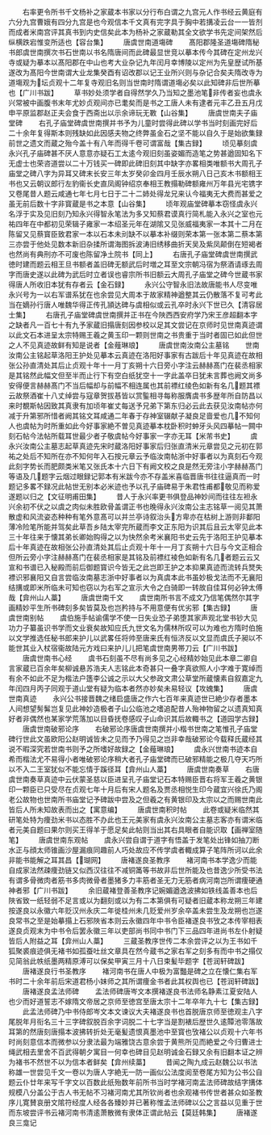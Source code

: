 <!-- { "loadSidebar": true } -->
　　右率更令所书千文杨补之家蔵本书家以分行布白谓之九宫元人作书经云黄庭有六分九宫曹娥有四分九宫是也今观信本千文真有完字具于胸中若搆凌云台一一皆剂而成者米南宫评其真书到内史信矣此本为杨补之家蔵勒其全文欲学书先定间架然后纵横跌宕惟变所适也【容台集】
　　唐虞世南道塲碑
　　髙阳郡隆圣道塲碑隋秘书郎虞世南撰次书石世南以书名隋唐间而此碑最显世竞以摹本传今其碑在定州龙兴寺或疑为摹本以髙阳郡在中山也考大业杂记九年闰月幸博陵以定州为先皇歴试所基遂改为髙阳今世南谓大业龙集癸酉有诏改郡以记王业所兴则与杂记合矣夫隋改寺为道塲观为坛贞观十二年复寺观旧名则当世南时隋谓道塲必矣以此知碑非后世所摹也【广川书跋】
　　草书妙处须学者自得然学久乃当知之墨池笔非传者妄也虞永兴常被中画腹书末年尤妙贞观间亦已耄矣而是书之工唐人未有逮者元丰乙丑五月戊申平原监郡赵正夫会食于西斋出以示余谛玩无斁【山谷集】
　　唐虞世南夫子庙堂碑
　　右孔子庙堂碑虞世南撰并书予为儿童时尝得此碑以学书当时刻画完好后二十余年复得斯本则残缺如此因感夫物之终弊虽金石之坚不能以自久于是始欲集録前世之遗文而蔵之殆今盖十有八年而得千卷可谓富哉【集古録】
　　顷见摹刻虞永兴孔子庙碑甚不厌人意意亦疑石工太逺今观旧刻虽姿媚而造笔之势甚遒固知名下无虚士也荣咨道尝以二十万钱买一碑即此碑旧刻其中缺字亦畧相类唯额书大周孔子庙堂之碑八字为异耳又碑末长安三年太岁癸卯金四月壬辰水朔八日己亥木书额相王书也又云朝议郎行左豹衞长史直凤阁钟绍京奉相王教搨勒碑额雍州万年县光宅镌字又卷尾昔人题云咸通七年七月七日于二十二姉处得龙兄来认今福夷无大费而甚爱之虽无前后数十字非寳蔵是书之本意【山谷集】
　　顷年观庙堂碑摹本窃怪虞永兴名浮于实及见旧刻乃知永兴得智永笔法为多又知蔡君谟真行简札能入永兴之室也元祐四年在中都初见荣辑子雍家一本绍圣元年在湖隂又见张威福夷家一本其十二月在陈留又见蔡寳臣致君家一本以石本未刓缺不以摹本补缀则荣本第一张本第二蔡本第三亦尝于他处见数本新旧杂揉所谓海图拆波涛旧绣移曲折天吴及紫凤颠倒在短褐者也然尚有典刑亦不可废也陈留净土院书【同上】
　　右唐孔子庙堂碑虞世南撰武徳时建而题云相王旦书额者盖旧碑无额武后时増之耳至文宗朝冯宿为祭酒请琢去周字而唐史遂以此碑为武后时立者误也睿宗所书旧额云大周孔子庙堂之碑今世蔵书家得唐人所收旧本犹有存者云【金石録】
　　永兴公守智永旧法故唐能书人尽变唯永兴号为一以右军谱系犹在也余尝见大周本于故家精神遒整其云仍散落不复可考此当在嫡孙行唐人唯魏华得正传孔頴达碑与虞相似或云孔卒时永兴下世已久【清容居士集】
　　右唐孔子庙堂碑虞世南撰并正书在今陜西西安府学乃宋王彦超翻本字之缺者凡一百七十有九予家蔵旧搨唐刻因参校以足其文尝记在京师时见世南真迹谓以此文石本进呈太宗特赐王羲之黄玉印一颗则世南之书贵重于当时者固已如此但世之人不见真迹故鲜有知是说者【金薤琳琅】
　　唐虞世南汝南公主墓铭
　　世南汝南公主铭起草洛阳王护处见摹本云真迹在洛阳好事家有古跋后十年见真迹在故相张公孙直清处其后止贞观十年十一月丁亥朔十六日旁小字注云赫赫髙门在裴丞相家是其铭然此幅文但至半而止行下有空白纸犹空十一字此盖卒日犹未言葬也阙文尚多安得便言赫赫髙门不当后幅却与前幅不相连属也其前褾红绫色如新有名几题其褾云故祭酒崔十八丈绰尝与寇章贺拔惎皆以赏鍳相寻每称服膺虞书多歴年所自防昌以来时覩斯帖因致其真隶有加顷年崔丈每送予兄弟下第东归必云此去获见汝南帖亦何减于升第邪所惜者阙其铭文耳咸通二年春于存神室辍献子凝良足啬爱也几不知何人也虞帖为时所重如此今好事家絶不曽见真迹摹本枕卧积时蚛牙头风四摹帖一闗中刻石帖今法帖所载耳世最少者子敬虞帖今好事家一字亦无耳【米芾书史】
　　虞永兴汝南公主墓志起草真迹先宋时蔵洛阳好事家后归张直清米元章尝见之元初在郭祐之处后不知所在亦不知何年入石按元章云予临汝南帖浙中好事者以为真刻石今观此刻字势长而肥颇类米笔又张氏本十六日下有阙文校之良是然无旁注小字赫赫髙门等语及几题字云烟过眼録记郭本有米跋今亦不存盖米喜临晋唐书往往逼真而一时题记多畧不録况此帖世无别本必米迹也予以孔子庙碑易于朱君性甫都敬见而称爱遂题以归之【文征明甫田集】
　　昔人于永兴率更书俱登品神妙间而往往左袒永兴余初不伏之以虞之肉似未胜欧骨盖谓正书也晚得永兴汝南公主志铭草一阅见其萧散虚和风流姿态种种有笔外意髙可以并兰亭诗叙治头方卑亦在枯树上游则非鄱阳薄冷险笔所能并驾矣此草吾乡陆太宰完所蔵而李文正东阳为识其后且云太宰见此本三十年往来于懐其弟长卿始购得之以为快然余考米襄阳书史云先于洛阳王护见摹本后十年真迹在故相张公孙直清处其后止贞观十年十一月丁亥朔十六日与今文正相合但所云旁小字注赫赫髙门在裴丞相家是其铭及前褾红裬色如新有名几者题云云又宣和书谱已入秘殿而前后御题寳识今皆无之此岂即王护之本抑果真迹而流转兵燹失褾识邪襄阳又自言尝临汝南墓志浙中好事者以为真虞本此书虽妙极戈法而不无襄阳结搆或即米所临未可知也窃以为右军之宣示大令之白骑即一转故自佳耳何必钟太傅哉【弇州山人藁】
　　唐虞世南千文
　　虞世南所书言不成文乃信笔偶然尔其字画精妙平生所书碑刻多矣皆莫及也岂矜持与不用意便有优劣邪【集古録】
　　唐虞世南别帖
　　虞伯施手帖谕儒学不使一日失业恐子弟堕其家声观北堂书钞大见功力子纂虽识书学而文业衰矣故知应氏九世文名为儒林所叹可以为难也方隋时伯施以文学推选任秘书郎来护儿以武畧任将帅至唐来氏有恒济反以文显而虞氏子昶以不能世其业入杖宿衞故陆元方戏曰来护儿儿把笔虞世南男帯刀云【广川书跋】
　　唐虞世南书心经
　　虞书石刻虽不尽有尚多见之心经精妙始见此本章二卿自言家蔵已百余年矣柳诚悬苏浩夫人志铭此本奇甚只一叠字真欲照人小字难于寛绰而有余不如此不足为楷法户簉李公诚之示以大父参政文肃公草堂所蔵懐素自叙嘉定九年闰四月丙子同观于道山堂有疑为临本者然亦妙矣未易轻议【攻媿集】
　　唐虞世南真迹
　　永兴公书接晋魏之绪启盛唐之作六七百年来真迹世已絶少存者墨本人间想望髣髴岂复见此神妙造极者子山公临池之嗜追配昔人殆神物留之以遗真知真好者非偶然也某家学荒落加以目昏抚卷感叹子山命识其后故輙书之【道园学古録】
　　唐虞世南破邪论序
　　右破邪论序唐虞世南撰并小楷书世南之笔惟孔子庙堂碑行世此文虽欧阳公赵明诚皆未之见而予乃得见之岂非幸哉破邪论今载释氏蔵经其说不暇深究若世南书则予之所嗜好故録之【金薤琳琅】
　　虞永兴世南书迹本自希而楷法尤不易得小者唯破邪论序稍大者孔子庙堂碑而已破邪精能之极几夺天巧所以不入二王室犹似不能忘情于蹊径耳【弇州山人藁】
　　唐虞世南奏草
　　右唐虞世南奏草真迹中云伏蒙圣慈以臣进呈孔子庙堂记石本特赐臣晋右将军王羲之黄银印一颗臣已只受尽在贞观七年十月后有宋人题名及贾丞相悦生印今蔵宜兴徐氏乃阁老公故物也世南所书庙堂记予碑跋中尝及之但羲之有黄银印及太宗以之而赐世南此皆后人所未知故表而出之【寓意编】
　　唐虞世南积时帖
　　此卷或疑米临然其研笔处特为痩劲米书以态胜不办此也王元美家有虞永兴汝南公主墓志客亦有谓米临者元美自题曰果尔则买王得羊于愿足矣此帖则当出其右具眼者自能识取【画禅室随笔】
　　唐虞世南东观帖
　　虞永兴尝自谓于道字有悟盖于发笔处出锋如抽刀断水正与顔太师锥画沙屋漏痕同趣前人巧处故应不传学虞者輙成算子笔阵所诃以此余非能书能解之耳其昌【瑚网】
　　唐褚遂良圣教序
　　褚河南书本学逸少而能自成家法然疎痩劲链又似西汉往往不减铜筩等书故非后世所能及也昔逸少所受书法有谓多骨微肉者筋书多肉微骨者墨猪多力丰筋者圣无力无筋者病河南岂所谓痩硬通神者邪【广川书跋】
　　余旧蔵褚登善圣教序记婉媚遒逸波拂如铁线盖善本也后陜省致一纸轻弱不足言或以为翻刻或以为有二本第俱有可疑者旧蔵本称龙朔三年建按遂良以永徽六年贬汉州永庆二年徙桂州未几贬爱州岁余卒盖未尝生及龙朔也岂遂良常书之至是始摹搨上石邪陜省本则云永徽四年中书令臣褚遂良书攷之本传宰相表遂良贞观末为中书令后罢永徽三年以吏部尚书同中书门下三品四年进尚书左仆射疑皆后人附益之耳【弇州山人藁】
　　三蔵圣教序世传二本余尝评之以为王书如千狐聚裘痕迹俱无褚书如孤蚕吐丝文章具在然今蔵书之家右军之刻多有而中书之搨仅见简翁此帙纸墨两精原溥可以保矣甲寅三月十八日束髪毕题字【苍润轩碑跋】
　　唐褚遂良行书圣教序
　　褚河南书在唐人中极为富豓是碑之立在懐仁集右军书时二十余年前后宋道君杨小妹师之其所谓痩金书者此其权舆也已【苍润轩碑跋】
　　唐褚遂良孟法师碑
　　孟法师碑唐岑文本撰褚遂良书法师名静素江夏安陆人也少而好道誓志不嫁隋文帝居之京师至徳宫至唐太宗十二年卒年九十七【集古録】
　　此孟法师碑乃中书侍郎岑文本文谏议大夫褚遂良书也首脱唐京师至徳观主八字尾脱年月衔名三十三字碑叙脱百余字词脱二十七字当是割裱后歴世久逺贉池零落故耳第的然唐刻唐搨本波拂转折处无毫髪遗恨真墨池中至寳也攷褚公以贞观十六年书时尚刻意信本而微参以分隶法最为端雅饶古意余尝于黄熊所见而絶爱之今归曹进士绳武相去里舍不百武得朝夕寓目一何幸也碑目见赵明诚金石録又余有旧翻本证之辨为褚书不然世不以为信本者鲜矣【弇州续藁】
　　昔闻之陶九成云赵魏公以书法称雄一世尝见千文一卷以为唐人字絶无一防一画似公法度阅至卷尾方知为公书公自题云仆廿年来写千字文以百数此纸殆数年前所书当时学褚河南孟法师碑故结字搆体规模八分盖公于古人书无帖不习褚河南尤其所钦尚者也余观褚书传世者甚众如圣教序儿寛賛哀册文隂符经度人经各各臻妙并已著称惟孟法师碑以公之言益以见重于世而东坡尝评书云褚河南书清逺萧散微有隶体正谓此帖云【莫廷韩集】
　　唐褚遂良三龛记
